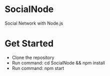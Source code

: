 # SocialNode
Social Network with Node.js

# Get Started
* Clone the repository
* Run command: cd SocialNode && npm install
* Run command: npm start
